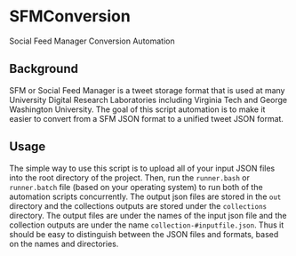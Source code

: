 # SFMConversion

Social Feed Manager Conversion Automation

## Background

SFM or Social Feed Manager is a tweet storage format that is used at many University Digital Research Laboratories including Virginia Tech and George Washington University. The goal of this script automation is to make it easier to convert from a SFM JSON format to a unified tweet JSON format.

## Usage

The simple way to use this script is to upload all of your input JSON files into the root directory of the project. Then, run the ```runner.bash``` or ```runner.batch``` file (based on your operating system) to run both of the automation scripts concurrently. The output json files are stored in the ```out``` directory and the collections outputs are stored under the ```collections``` directory. The output files are under the names of the input json file and the collection outputs are under the name ```collection-#inputfile.json```. Thus it should be easy to distinguish between the JSON files and formats, based on the names and directories.